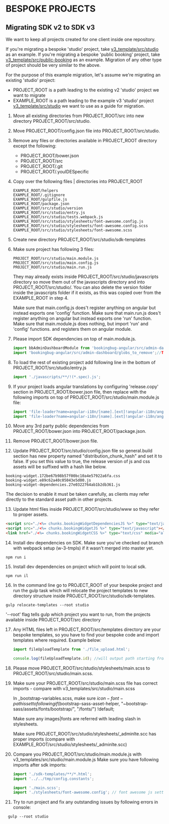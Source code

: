 # BESPOKE PROJECTS

## Migrating SDK v2 to SDK v3

We want to keep all projects created for one client inside one repository.  

If you're migrating a bespoke 'studio' project, take  [v3_template/src/studio](v3_template/src/studio) as an example.
If you're migrating a bespoke 'public booking' project, take  [v3_template/src/public-booking](v3_template/src/public-booking) as an example.
Migration of any other type of project should be very similar to the above.

For the purpose of this example migration, let's assume we're migrating an existing 'studio' project: 
 - PROJECT_ROOT is a path leading to the existing v2 'studio' project we want to migrate
 - EXAMPLE_ROOT is a path leading to the example v3 'studio' project [v3_template/src/studio](v3_template/src/studio) we want to use as a guide for migration.
 
 
1) Move all existing directories from PROJECT_ROOT/src into new directory PROJECT_ROOT/src/studio.  

2) Move PROJECT_ROOT/config.json file into PROJECT_ROOT/src/studio.

3) Remove any files or directories available in PROJECT_ROOT directory except the following: 
    - PROJECT_ROOT/bower.json 
    - PROJECT_ROOT/src
    - PROJECT_ROOT/.git
    - PROJECT_ROOT/.youIDESpecific
    
4) Copy over the following files | directories into PROJECT_ROOT

    ```
    EXAMPLE_ROOT/helpers 
    EXAMPLE_ROOT/.gitignore
    EXAMPLE_ROOT/gulpfile.js
    EXAMPLE_ROOT/package.json
    EXAMPLE_ROOT/src/studio/version
    EXAMPLE_ROOT/src/studio/entry.js
    EXAMPLE_ROOT/src/studio/tests.webpack.js
    EXAMPLE_ROOT/src/studio/stylesheets/font-awesome.config.js
    EXAMPLE_ROOT/src/studio/stylesheets/font-awesome.config.scss
    EXAMPLE_ROOT/src/studio/stylesheets/font-awesome.scss    
    ```    
    
5) Create new directory PROJECT_ROOT/src/studio/sdk-templates

6) Make sure project has following 3 files:

    ```
    PROJECT_ROOT/src/studio/main.module.js
    PROJECT_ROOT/src/studio/main.config.js
    PROJECT_ROOT/src/studio/main.run.js
    ```    
    They may already exists inside PROJECT_ROOT/src/studio/javascripts directory so move them out of the javascripts directory and into PROJECT_ROOT/src/studio/. You can also delete the version folder inside the javascripts folder if it exists, as this was copied over from the EXAMPLE_ROOT in step 4.
            
    Make sure that main.config.js does't register anything on angular but instead exports one 'config' function. 
    Make sure that main.run.js does't register anything on angular but instead exports one 'run' function. 
    Make sure that main.module.js does nothing, but import 'run' and 'config' functions. and registers them on angular module.
    
7)  Please import SDK dependencies on top of main.module.js. 
    
    ```javascript
    import bbAdminDashboardModule from 'bookingbug-angular/src/admin-dashboard/main.module';
    import 'bookingbug-angular/src/admin-dashboard/globs_to_remove';//TODO remove once globs removed on sdk
    ```
    
8)  To load the rest of existing project add following line in the bottom of PROJECT_ROOT/src/studio/entry.js
    
    ```javascript
    import './javascripts/**/!(*.spec).js'; 
    ```
    

9)  If your project loads angular translations by configuring 'release.copy' section in PROJECT_ROOT/bower.json file, then replace with the following imports on top of PROJECT_ROOT/src/studio/main.module.js file:           
    
    ```javascript
    import 'file-loader?name=angular-i18n/[name].[ext]!angular-i18n/angular-locale_en.js';
    import 'file-loader?name=angular-i18n/[name].[ext]!angular-i18n/angular-locale_fr.js'; 
    ```
   
10) Move any 3rd party public dependencies from PROJECT_ROOT/bower.json into PROJECT_ROOT/package.json.

11) Remove PROJECT_ROOT/bower.json file.
   
12) Update PROJECT_ROOT/src/studio/config.json file so general.build section has new property named "distribution_chunk_hash" and set it to false.
   If you set this value to true, the release version of js and css assets will be suffixed with a hash like below. 
   
   ```
   booking-widget.172be67b98b57f00bc10a4e57922a6fa.css
   booking-widget.e89c62a40c05043e5d00.js
   booking-widget-dependencies.27e0322764ab1b2db361.js
   ```
   
   The decision to enable it must be taken carefully, as clients may refer directly to the standard asset path in other projects.
   
13) Update html files inside PROJECT_ROOT/src/studio/www so they refer to proper assets.
     
   ```html
   <script src="./<%= chunks.bookingWidgetDependenciesJS %>" type="text/javascript"></script>
   <script src="./<%= chunks.bookingWidgetJS %>" type="text/javascript"></script>
   <link href="./<%= chunks.bookingWidgetCSS %>" type="text/css" media="all" rel="stylesheet"/>
   ```
   
14) Install dev dependencies on SDK.
    Make sure you've checked out branch with webpack setup (w-3-tmpls) if it wasn't merged into master yet.
    
  ```
  npm run i
  ```     

15) Install dev dependencies on project which will point to local sdk. 

  ```
  npm run il
  ```    
     
16) In the command line go to PROJECT_ROOT of your bespoke project and run the gulp task which will relocate the project templates to new directory structure inside PROJECT_ROOT/src/studio/sdk-templates.  
  
  `gulp relocate-templates --root studio`
  
  '--root' flag tells gulp which project you want to run, from the projects available inside PROJECT_ROOT/src directory

17) Any HTML files left in PROJECT_ROOT/src/templates directory are your bespoke templates, so you have to find your bespoke code and import templates where required. Example below: 
    
    ```javascript
    import fileUploadTemplate from './file_upload.html';

    console.log(fileUploadTemplate.id); //will output path starting from PROJECT_ROOT/src/studio/ for example 'myComponent/file_upload.html'
    
    ```
18) Please move PROJECT_ROOT/src/studio/stylesheets/main.scss to PROJECT_ROOT/src/studio/main.scss.


19) Make sure your PROJECT_ROOT/src/studio/main.scss file has correct imports - compare with v3_templates/src/studio/main.scss    

    In _bootstrap-variables.scss, make sure $icon-font-path is set to following if($bootstrap-sass-asset-helper, "~bootstrap-sass/assets/fonts/bootstrap/", "/fonts/") !default; 
    
    Make sure any images|fonts are referred with leading slash in stylesheets.

    Make sure PROJECT_ROOT/src/studio/stylesheets/_adminlte.scc has proper imports (compare with EXAMPLE_ROOT/src/studio/stylesheets/_adminlte.scc)    


20) Compare you PROJECT_ROOT/src/studio/main.module.js with v3_templates/src/studio/main.module.js
    Make sure you have following imports after sdk imports:
    ```javascript
    import './sdk-templates/**/*.html';
    import '../../tmp/config.constants';

    import './main.scss';
    import './stylesheets/font-awesome.config'; // font awesome js settings

    ``` 
    
21) Try to run project and fix any outstanding issues by following errors in console: 
   ```
    gulp --root studio
   ```    
    

